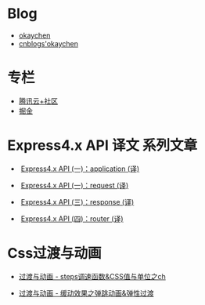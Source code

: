 # Blog

- [okaychen](http://www.chenqaq.com/)
- [cnblogs'okaychen](http://www.cnblogs.com/okaychen/)

# 专栏

- [腾讯云+社区](https://cloud.tencent.com/developer/column/1712)
- [掘金](https://juejin.im/user/59e3efdf6fb9a0451a756b78)

# Express4.x API 译文 系列文章

-  [Express4.x API (一)：application (译)](http://www.chenqaq.com/2017/12/24/express-api-cn-application/)

-  [Express4.x API (一)：request (译)](http://www.chenqaq.com/2017/12/24/express-api-cn-request/)

-  [Express4.x API (三)：response (译)](http://www.chenqaq.com/2017/12/24/express-api-cn-response/)

-  [Express4.x API (四)：router (译)](http://www.chenqaq.com/2017/12/23/express-api-cn-router/)

# Css过渡与动画

- [过渡与动画 - steps调速函数&CSS值与单位之ch](http://www.chenqaq.com/2017/12/13/css-animation-frameBYframe/)

- [过渡与动画 - 缓动效果之弹跳动画&弹性过渡](http://www.chenqaq.com/2017/12/10/css-animation-easing/)